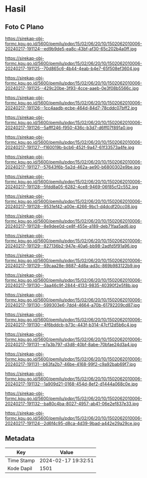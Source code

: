 # Hasil

## Foto C Plano

https://sirekap-obj-formc.kpu.go.id/5600/pemilu/pdpr/15/02/06/20/10/1502062010006-20240217-191124--ed9b9de5-ea8c-43bf-af30-65c202b4a0ff.jpg

https://sirekap-obj-formc.kpu.go.id/5600/pemilu/pdpr/15/02/06/20/10/1502062010006-20240217-191125--70d865c6-4b44-4eab-b4e7-65f508ef3604.jpg

https://sirekap-obj-formc.kpu.go.id/5600/pemilu/pdpr/15/02/06/20/10/1502062010006-20240217-191125--429c20be-3f93-4cce-aaeb-0e3f08b5566c.jpg

https://sirekap-obj-formc.kpu.go.id/5600/pemilu/pdpr/15/02/06/20/10/1502062010006-20240217-191126--1cc4aadb-ecbe-464d-84d7-78cddc07bff2.jpg

https://sirekap-obj-formc.kpu.go.id/5600/pemilu/pdpr/15/02/06/20/10/1502062010006-20240217-191126--5afff246-f950-436c-b3d7-d6ff07f891a0.jpg

https://sirekap-obj-formc.kpu.go.id/5600/pemilu/pdpr/15/02/06/20/10/1502062010006-20240217-191127--f160019b-bcb6-452f-9a47-61f33573a4fe.jpg

https://sirekap-obj-formc.kpu.go.id/5600/pemilu/pdpr/15/02/06/20/10/1502062010006-20240217-191127--57643f6b-5a2d-462a-ae90-b6800302e9be.jpg

https://sirekap-obj-formc.kpu.go.id/5600/pemilu/pdpr/15/02/06/20/10/1502062010006-20240217-191128--5fdd8a05-6282-4ce8-9469-06f85cf2c552.jpg

https://sirekap-obj-formc.kpu.go.id/5600/pemilu/pdpr/15/02/06/20/10/1502062010006-20240217-191128--9531ef42-a00e-4266-9bc1-d4dcdf20cc08.jpg

https://sirekap-obj-formc.kpu.go.id/5600/pemilu/pdpr/15/02/06/20/10/1502062010006-20240217-191128--8e9dee0d-ce8f-455e-a189-deb71faa5ad6.jpg

https://sirekap-obj-formc.kpu.go.id/5600/pemilu/pdpr/15/02/06/20/10/1502062010006-20240217-191129--827136b2-947e-40a6-bb98-2adfd5f91a96.jpg

https://sirekap-obj-formc.kpu.go.id/5600/pemilu/pdpr/15/02/06/20/10/1502062010006-20240217-191129--59caa28e-9887-4d8a-ad3c-869b983122b9.jpg

https://sirekap-obj-formc.kpu.go.id/5600/pemilu/pdpr/15/02/06/20/10/1502062010006-20240217-191130--3aa46c9f-2844-4133-9835-40390f2e5f8b.jpg

https://sirekap-obj-formc.kpu.go.id/5600/pemilu/pdpr/15/02/06/20/10/1502062010006-20240217-191130--599303e6-7dd4-4664-a70b-61792209cd87.jpg

https://sirekap-obj-formc.kpu.go.id/5600/pemilu/pdpr/15/02/06/20/10/1502062010006-20240217-191130--4f6bddcb-b73c-443f-b314-47cf12d5b6c4.jpg

https://sirekap-obj-formc.kpu.go.id/5600/pemilu/pdpr/15/02/06/20/10/1502062010006-20240217-191131--e7a3b797-d3d8-40bf-8abe-70bfae24d3a4.jpg

https://sirekap-obj-formc.kpu.go.id/5600/pemilu/pdpr/15/02/06/20/10/1502062010006-20240217-191131--b63fa2b7-46be-4168-99f2-c9a92bab69f7.jpg

https://sirekap-obj-formc.kpu.go.id/5600/pemilu/pdpr/15/02/06/20/10/1502062010006-20240217-191132--1a909d21-0168-454d-8ef2-d1444a068c0e.jpg

https://sirekap-obj-formc.kpu.go.id/5600/pemilu/pdpr/15/02/06/20/10/1502062010006-20240217-191132--ba80c4ba-8027-4957-ab41-06e2ef837e33.jpg

https://sirekap-obj-formc.kpu.go.id/5600/pemilu/pdpr/15/02/06/20/10/1502062010006-20240217-191124--2d6f4c95-d8ca-4d39-9bad-a442e29a29ce.jpg


## Metadata

| Key        | Value               |
| ---------- | ------------------- |
| Time Stamp | 2024-02-17 19:32:51 |
| Kode Dapil | 1501                |




